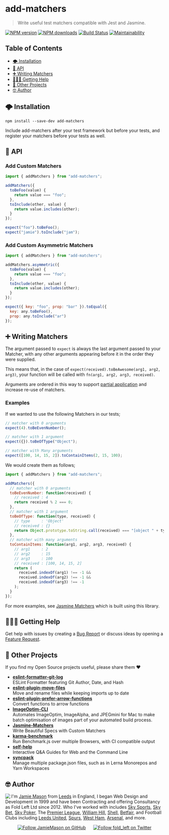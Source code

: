 # add-matchers

> Write useful test matchers compatible with Jest and Jasmine.

[![NPM version](http://img.shields.io/npm/v/add-matchers.svg?style=flat-square)](https://www.npmjs.com/package/add-matchers) [![NPM downloads](http://img.shields.io/npm/dm/add-matchers.svg?style=flat-square)](https://www.npmjs.com/package/add-matchers) [![Build Status](http://img.shields.io/travis/JamieMason/add-matchers/master.svg?style=flat-square)](https://travis-ci.org/JamieMason/add-matchers) [![Maintainability](https://api.codeclimate.com/v1/badges/b724d1eb54706d0752f4/maintainability)](https://codeclimate.com/github/JamieMason/add-matchers/maintainability)

## Table of Contents

-   [🌩 Installation](#-installation)
-   [📝 API](#-api)
-   [➕ Writing Matchers](#-writing-matchers)
-   [🙋🏽‍♂️ Getting Help](#♂️-getting-help)
-   [👀 Other Projects](#-other-projects)
-   [🤓 Author](#-author)

## 🌩 Installation

    npm install --save-dev add-matchers

Include add-matchers after your test framework but before your tests, and register your matchers before your tests as well.

## 📝 API

### Add Custom Matchers

```js
import { addMatchers } from "add-matchers";

addMatchers({
  toBeFoo(value) {
    return value === "foo";
  },
  toInclude(other, value) {
    return value.includes(other);
  }
});
```

```js
expect("foo").toBeFoo();
expect("jamie").toInclude("jam");
```

### Add Custom Asymmetric Matchers

```js
import { addMatchers } from "add-matchers";

addMatchers.asymmetric({
  toBeFoo(value) {
    return value === "foo";
  },
  toInclude(other, value) {
    return value.includes(other);
  }
});
```

```js
expect({ key: "foo", prop: "bar" }).toEqual({
  key: any.toBeFoo(),
  prop: any.toInclude("ar")
});
```

## ➕ Writing Matchers

The argument passed to `expect` is always the last argument passed to your Matcher, with any other arguments appearing before it in the order they were supplied.

This means that, in the case of `expect(received).toBeAwesome(arg1, arg2, arg3)`, your function will be called with `fn(arg1, arg2, arg3, received)`.

Arguments are ordered in this way to support [partial application](http://ejohn.org/blog/partial-functions-in-javascript/) and increase re-use of matchers.

### Examples

If we wanted to use the following Matchers in our tests;

```js
// matcher with 0 arguments
expect(4).toBeEvenNumber();

// matcher with 1 argument
expect({}).toBeOfType("Object");

// matcher with Many arguments
expect([100, 14, 15, 2]).toContainItems(2, 15, 100);
```

We would create them as follows;

```js
import { addMatchers } from "add-matchers";

addMatchers({
  // matcher with 0 arguments
  toBeEvenNumber: function(received) {
    // received : 4
    return received % 2 === 0;
  },
  // matcher with 1 argument
  toBeOfType: function(type, received) {
    // type     : 'Object'
    // received : {}
    return Object.prototype.toString.call(received) === "[object " + type + "]";
  },
  // matcher with many arguments
  toContainItems: function(arg1, arg2, arg3, received) {
    // arg1     : 2
    // arg2     : 15
    // arg3     : 100
    // received : [100, 14, 15, 2]
    return (
      received.indexOf(arg1) !== -1 &&
      received.indexOf(arg2) !== -1 &&
      received.indexOf(arg3) !== -1
    );
  }
});
```

For more examples, see [Jasmine Matchers](https://github.com/JamieMason/Jasmine-Matchers/tree/master/src) which is built using this library.

## 🙋🏽‍♂️ Getting Help

Get help with issues by creating a [Bug Report] or discuss ideas by opening a [Feature Request].

[bug report]: https://github.com/JamieMason/add-matchers/issues/new?template=bug_report.md

[feature request]: https://github.com/JamieMason/add-matchers/issues/new?template=feature_request.md

## 👀 Other Projects

If you find my Open Source projects useful, please share them ❤️

-   [**eslint-formatter-git-log**](https://github.com/JamieMason/eslint-formatter-git-log)<br>ESLint Formatter featuring Git Author, Date, and Hash
-   [**eslint-plugin-move-files**](https://github.com/JamieMason/eslint-plugin-move-files)<br>Move and rename files while keeping imports up to date
-   [**eslint-plugin-prefer-arrow-functions**](https://github.com/JamieMason/eslint-plugin-prefer-arrow-functions)<br>Convert functions to arrow functions
-   [**ImageOptim-CLI**](https://github.com/JamieMason/ImageOptim-CLI)<br>Automates ImageOptim, ImageAlpha, and JPEGmini for Mac to make batch optimisation of images part of your automated build process.
-   [**Jasmine-Matchers**](https://github.com/JamieMason/Jasmine-Matchers)<br>Write Beautiful Specs with Custom Matchers
-   [**karma-benchmark**](https://github.com/JamieMason/karma-benchmark)<br>Run Benchmark.js over multiple Browsers, with CI compatible output
-   [**self-help**](https://github.com/JamieMason/self-help#readme)<br>Interactive Q&A Guides for Web and the Command Line
-   [**syncpack**](https://github.com/JamieMason/syncpack#readme)<br>Manage multiple package.json files, such as in Lerna Monorepos and Yarn Workspaces

## 🤓 Author

<img src="https://www.gravatar.com/avatar/acdf106ce071806278438d8c354adec8?s=100" align="left">

I'm [Jamie Mason] from [Leeds] in England, I began Web Design and Development in 1999 and have been Contracting and offering Consultancy as Fold Left Ltd since 2012. Who I've worked with includes [Sky Sports], [Sky Bet], [Sky Poker], The [Premier League], [William Hill], [Shell], [Betfair], and Football Clubs including [Leeds United], [Spurs], [West Ham], [Arsenal], and more.

<div align="center">

[![Follow JamieMason on GitHub][github badge]][github]      [![Follow fold_left on Twitter][twitter badge]][twitter]

</div>

<!-- images -->

[github badge]: https://img.shields.io/github/followers/JamieMason.svg?style=social&label=Follow

[twitter badge]: https://img.shields.io/twitter/follow/fold_left.svg?style=social&label=Follow

<!-- links -->

[arsenal]: https://www.arsenal.com

[betfair]: https://www.betfair.com

[github]: https://github.com/JamieMason

[jamie mason]: https://www.linkedin.com/in/jamiemasonleeds

[leeds united]: https://www.leedsunited.com/

[leeds]: https://www.instagram.com/visitleeds

[premier league]: https://www.premierleague.com

[shell]: https://www.shell.com

[sky bet]: https://www.skybet.com

[sky poker]: https://www.skypoker.com

[sky sports]: https://www.skysports.com

[spurs]: https://www.tottenhamhotspur.com

[twitter]: https://twitter.com/fold_left

[west ham]: https://www.whufc.com

[william hill]: https://www.williamhill.com
